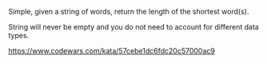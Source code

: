 Simple, given a string of words, return the length of the shortest word(s).

String will never be empty and you do not need to account for different data types.

https://www.codewars.com/kata/57cebe1dc6fdc20c57000ac9